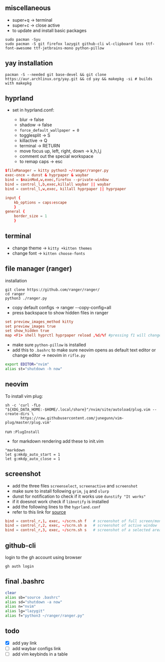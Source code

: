 ## miscellaneous
* super+q -> terminal
* super+c -> close active
* to update and install basic packages
```shell
sudo pacman -Syu 
sudo pacman -S git firefox lazygit github-cli wl-clipboard less ttf-font-awesome ttf-jetbrains-mono python-pillow
```

## yay installation
```shell
pacman -S --needed git base-devel && git clone https://aur.archlinux.org/yay.git && cd yay && makepkg -si # builds with makepkg
```

## hyprland
* set in hyprland.conf:

    * blur -> false 
    * shadow -> false
    * `force_default_wallpaper = 0`
    * togglesplit -> S
    * killactive -> Q
    * terminal -> RETURN
    * move focus up, left, right, down -> k,h,l,j
    * comment out the special workspace
    * to remap caps -> esc

```conf
$fileManager = kitty python3 ~/ranger/ranger.py
exec-once = dunst & hyprpaper & waybar
bind = $mainMod,w,exec,firefox --private-window 
bind = control_l,b,exec,killall waybar || waybar
bind = control_l,w,exec, killall hyprpaper || hyprpaper

input {
	kb_options = caps:escape
	}
general {
    border_size = 1
    }
```

## terminal
* change theme -> `kitty +kitten themes`	
* change font -> `kitten choose-fonts`
## file manager (ranger)
installation
```shell
git clone https://github.com/ranger/ranger/
cd ranger
python3 ./ranger.py
```
* copy default configs -> ranger --copy-config=all
* press backspace to show hidden files in ranger
```conf
set preview_images_method kitty
set preview_images true
set show_hidden true
map <F1> shell hyprctl hyprpaper reload ,%d/%f #pressing f1 will change the wallpaper
```
* make sure `python-pillow` is installed
* add this to `.bashrc` to make sure neovim opens as default text editor or change editor -> neovim in `rifle.py`
```bash
export EDITOR="nvim"
alias st="shutdown -h now"
```
## neovim
To install vim plug:
```shell
sh -c 'curl -fLo "${XDG_DATA_HOME:-$HOME/.local/share}"/nvim/site/autoload/plug.vim --create-dirs \
       https://raw.githubusercontent.com/junegunn/vim-plug/master/plug.vim'
```
run  `:PlugInstall`
* for markdown rendering add these to init.vim
```vim
"markdown
let g:mkdp_auto_start = 1
let g:mkdp_auto_close = 1
```
## screenshot
* add the three files `screenselect`, `screenactive` and `screenshot`
* make sure to install following `grim`, `jq` and `slurp`
* dunst for notification to check if it works use `dunstify "It works"`
* if it doesnot work check if `libnotify` is installed
* add the following lines to the `hyprland.conf`
* refer to this link for [source](https://github.com/equk/dotfiles)
```conf
bind = control_r,1, exec, ~/scrn.sh f   # screenshot of full screen/monitor
bind = control_r,2, exec, ~/scrn.sh a   # screenshot of active window
bind = control_r,3, exec, ~/scrn.sh s   # screenshot of a selected area
```
## github-cli
login to the gh account using browser
```shell
gh auth login
```
## final .bashrc
```bash
clear
alias sb="source .bashrc"
alias sd="shutdown -a now"
alias n="nvim"
alias lg="lazygit"
alias f="python3 ~/ranger/ranger.py"
```
## todo
- [x] add yay link
- [ ] add waybar configs link
- [ ] add vim keybinds in a table
